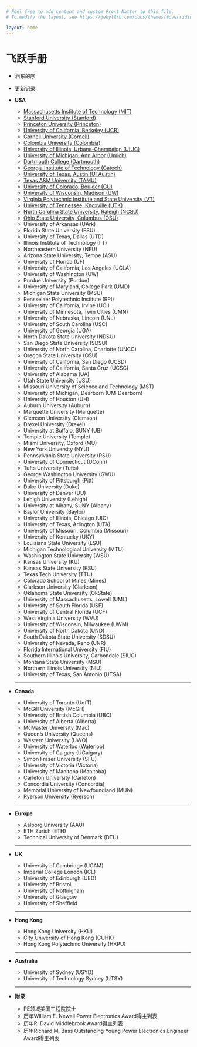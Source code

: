 ```yaml
---
# Feel free to add content and custom Front Matter to this file.
# To modify the layout, see https://jekyllrb.com/docs/themes/#overriding-theme-defaults

layout: home
---
```

# 飞跃手册


* 涵东的序
* 更新记录

* **USA**
  * [Massachusetts Institute of Technology (MIT)](https://zliao555.github.io/my-site/mit)
  * [Stanford University (Stanford)](https://zliao555.github.io/my-site/stanford)
  * [Princeton University (Princeton)](https://zliao555.github.io/my-site/princeton) 
  * [University of California, Berkeley (UCB)](https://zliao555.github.io/my-site/ucb) 
  * [Cornell University (Cornell)](https://zliao555.github.io/my-site/cornell) 
  * [Colombia University (Colombia)](https://zliao555.github.io/my-site/colombia) 
  * [University of Illinois, Urbana-Champaign (UIUC)](https://zliao555.github.io/my-site/uiuc)
  * [University of Michigan, Ann Arbor (Umich)](https://zliao555.github.io/my-site/umich) 
  * [Dartmouth College (Dartmouth)](https://zliao555.github.io/my-site/dartmouth) 
  * [Georgia Institute of Technology (Gatech)](https://zliao555.github.io/my-site/gatech) 
  * [University of Texas, Austin (UTAustin)](https://zliao555.github.io/my-site/utaustin)
  * [Texas A&M University (TAMU)](https://zliao555.github.io/my-site/tamu) 
  * [University of Colorado, Boulder (CU)](https://zliao555.github.io/my-site/cuboulder)
  * [University of Wisconsin, Madison (UW)](https://zliao555.github.io/my-site/uwmadison)
  * [Virginia Polytechnic Institute and State University (VT)](https://zliao555.github.io/my-site/vt) 
  * [University of Tennessee, Knoxville (UTK)](https://zliao555.github.io/my-site/utk) 
  * [North Carolina State University, Raleigh (NCSU)](https://zliao555.github.io/my-site/ncsu) 
  * [Ohio State University, Columbus (OSU)](https://zliao555.github.io/my-site/osu) 
  * University of Arkansas (UArk) 
  * Florida State University (FSU) 
  * University of Texas, Dallas (UTD) 
  * Illinois Institute of Technology (IIT)
  * Northeastern University (NEU) 
  * Arizona State University, Tempe (ASU) 
  * University of Florida (UF) 
  * University of California, Los Angeles (UCLA) 
  * University of Washington (UW) 
  * Purdue University (Purdue)
  * University of Maryland, College Park (UMD) 
  * Michigan State University (MSU)
  * Rensselaer Polytechnic Institute (RPI)
  * University of California, Irvine (UCI) 
  * University of Minnesota, Twin Cities (UMN) 
  * University of Nebraska, Lincoln (UNL) 
  * University of South Carolina (USC) 
  * University of Georgia (UGA) 
  * North Dakota State University (NDSU) 
  * San Diego State University (SDSU) 
  * University of North Carolina, Charlotte (UNCC) 
  * Oregon State University (OSU)
  * University of California, San Diego (UCSD) 
  * University of California, Santa Cruz (UCSC) 
  * University of Alabama (UA)
  * Utah State University (USU)
  * Missouri University of Science and Technology (MST) 
  * University of Michigan, Dearborn (UM-Dearborn) 
  * University of Houston (UH) 
  * Auburn University (Auburn) 
  * Marquette University (Marquette)
  * Clemson University (Clemson) 
  * Drexel University (Drexel) 
  * University at Buffalo, SUNY (UB) 
  * Temple University (Temple) 
  * Miami University, Oxford (MU) 
  * New York University (NYU) 
  * Pennsylvania State University (PSU) 
  * University of Connecticut (UConn) 
  * Tufts University (Tufts) 
  * George Washington University (GWU) 
  * University of Pittsburgh (Pitt) 
  * Duke University (Duke) 
  * University of Denver (DU) 
  * Lehigh University (Lehigh) 
  * University at Albany, SUNY (Albany) 
  * Baylor University (Baylor) 
  * University of Illinois, Chicago (UIC) 
  * University of Texas, Arlington (UTA) 
  * University of Missouri, Columbia (Missouri) 
  * University of Kentucky (UKY) 
  * Louisiana State University (LSU) 
  * Michigan Technological University (MTU) 
  * Washington State University (WSU) 
  * Kansas University (KU)
  * Kansas State University (KSU) 
  * Texas Tech University (TTU) 
  * Colorado School of Mines (Mines) 
  * Clarkson University (Clarkson) 
  * Oklahoma State University (OkState) 
  * University of Massachusetts, Lowell (UML) 
  * University of South Florida (USF) 
  * University of Central Florida (UCF) 
  * West Virginia University (WVU) 
  * University of Wisconsin, Milwaukee (UWM)
  * University of North Dakota (UND) 
  * South Dakota State University (SDSU) 
  * University of Nevada, Reno (UNR) 
  * Florida International University (FIU) 
  * Southern Illinois University, Carbondale (SIUC) 
  * Montana State University (MSU)
  * Northern Illinois University (NIU) 
  * University of Texas, San Antonio (UTSA)
  
  ---
  
* **Canada** 
  * University of Toronto (UofT) 
  * McGill University (McGill)
  * University of British Columbia (UBC) 
  * University of Alberta (Alberta) 
  * McMaster University (Mac)
  * Queen’s University (Queens) 
  * Western University (UWO)
  * University of Waterloo (Waterloo) 
  * University of Calgary (UCalgary) 
  * Simon Fraser University (SFU)
  * University of Victoria (Victoria) 
  * University of Manitoba (Manitoba)
  * Carleton University (Carleton) 
  * Concordia University (Concordia)
  * Memorial University of Newfoundland (MUN) 
  * Ryerson University (Ryerson) 
  
  ---
  
* **Europe**
  * Aalborg University (AAU)
  * ETH Zurich (ETH)
  * Technical University of Denmark (DTU)
  
  ---
  
* **UK**  
  * University of Cambridge (UCAM)
  * Imperial College London (ICL)
  * University of Edinburgh (UED)
  * University of Bristol
  * University of Nottingham
  * University of Glasgow
  * University of Sheffield
  
  ---
  
* **Hong Kong**
  * Hong Kong University (HKU)
  * City University of Hong Kong (CUHK)
  * Hong Kong Polytechnic University (HKPU)
  
  ---
  
* **Australia**
  * University of Sydney (USYD)
  * University of Technology Sydney (UTSY)
  
  ---
  
* **附录** 
  * PE领域美国工程院院士 
  * 历年William E. Newell Power Electronics Award得主列表 
  * 历年R. David Middlebrook Award得主列表 
  * 历年Richard M. Bass Outstanding Young Power Electronics Engineer Award得主列表 

